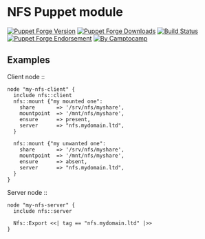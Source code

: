 NFS Puppet module
====================

[![Puppet Forge Version](http://img.shields.io/puppetforge/v/camptocamp/nfs.svg)](https://forge.puppetlabs.com/camptocamp/nfs)
[![Puppet Forge Downloads](http://img.shields.io/puppetforge/dt/camptocamp/nfs.svg)](https://forge.puppetlabs.com/camptocamp/nfs)
[![Build Status](https://img.shields.io/travis/camptocamp/puppet-nfs/master.svg)](https://travis-ci.org/camptocamp/puppet-nfs)
[![Puppet Forge Endorsement](https://img.shields.io/puppetforge/e/camptocamp/nfs.svg)](https://forge.puppetlabs.com/camptocamp/nfs)
[![By Camptocamp](https://img.shields.io/badge/by-camptocamp-fb7047.svg)](http://www.camptocamp.com)


Examples
--------

Client node ::

```puppet
node "my-nfs-client" {
  include nfs::client
  nfs::mount {"my mounted one":
    share       => '/srv/nfs/myshare',
    mountpoint  => '/mnt/nfs/myshare',
    ensure      => present,
    server      => "nfs.mydomain.ltd",
  }

  nfs::mount {"my unwanted one":
    share       => '/srv/nfs/myshare',
    mountpoint  => '/mnt/nfs/myshare',
    ensure      => absent,
    server      => "nfs.mydomain.ltd",
  }
}
```

Server node ::

```puppet
node "my-nfs-server" {
  include nfs::server

  Nfs::Export <<| tag == "nfs.mydomain.ltd" |>>
}
```

